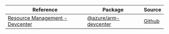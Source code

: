 | Reference | Package | Source |
|---|---|---|
|[Resource Management - Devcenter](arm-devcenter-readme.md)|[@azure/arm-devcenter](https://www.npmjs.com/package/@azure/arm-devcenter)|[Github](https://github.com/Azure/azure-sdk-for-js/blob/main/sdk/devcenter/arm-devcenter)|
